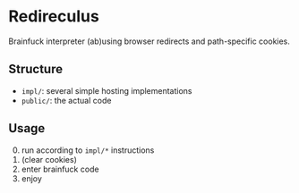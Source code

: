 # Redireculus

Brainfuck interpreter (ab)using browser redirects and path-specific
cookies.

## Structure

-   `impl/`: several simple hosting implementations
-   `public/`: the actual code

## Usage

0.  run according to `impl/*` instructions
1.  (clear cookies)
2.  enter brainfuck code
3.  enjoy
